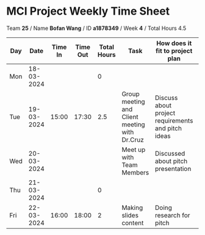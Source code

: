 # MCI Project Weekly Time Sheet

Team **25** / Name **Bofan Wang** / ID **a1878349** / Week **4** / Total Hours 4.5

| Day | Date       | Time In | Time Out | Total Hours | Task | How does it fit to project plan | Outcome/Next action |
| --- | ---------- | ------- | -------- | ----------- | ---- | ------------------------------- | ------------------- |
| Mon | 18-03-2024 |         |          | 0           | | | |
| Tue | 19-03-2024 | 15:00   | 17:30    | 2.5         | Group meeting and Client meeting with Dr.Cruz| Discuss about project requirements and pitch ideas| Doing division of work within groups|
| Wed | 20-03-2024 |         |          |             | Meet up with Team Members | Discussed about pitch presentation |Start making slides|
| Thu | 21-03-2024 |         |          | 0           | | | |
| Fri | 22-03-2024 | 16:00   | 18:00    | 2           | Making slides content| Doing research for pitch| Prepare video recording|


